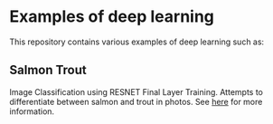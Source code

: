 # Examples of deep learning

This repository contains various examples of deep learning such as:

## Salmon Trout

Image Classification using RESNET Final Layer Training. Attempts to differentiate between salmon and trout in photos. See [here](salmon_trout/) for more information.
